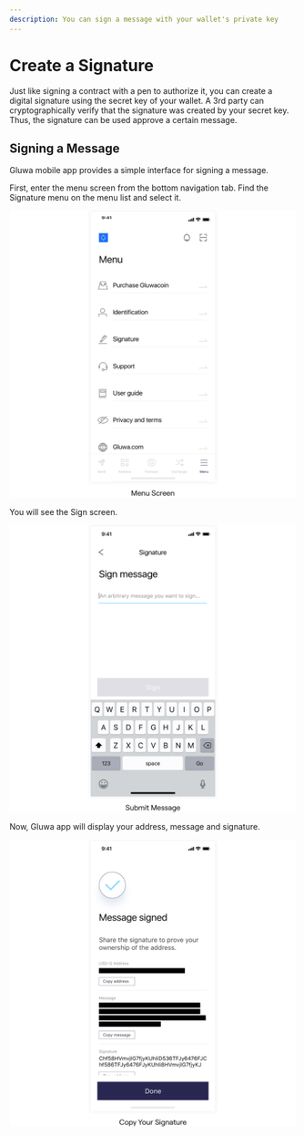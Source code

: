 ```yaml
---
description: You can sign a message with your wallet's private key
---
```


# Create a Signature

Just like signing a contract with a pen to authorize it, you can create a digital signature using the secret key of your wallet. A 3rd party can cryptographically verify that the signature was created by your secret key. Thus, the signature can be used approve a certain message.

## Signing a Message

Gluwa mobile app provides a simple interface for signing a message.

First, enter the menu screen from the bottom navigation tab. Find the Signature menu on the menu list and select it.

![](../../.gitbook/assets/create-a-signature-01.png)

You will see the Sign screen.

![](../../.gitbook/assets/create-a-signature-02.png)

Now, Gluwa app will display your address, message and signature.

![](../../.gitbook/assets/create-a-signature-03.png)

